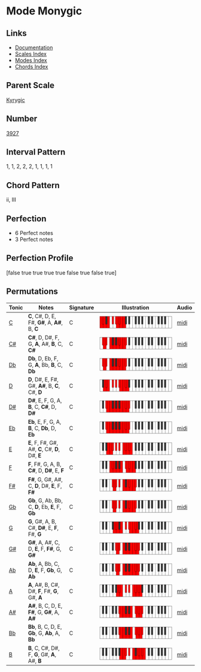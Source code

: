 # Mode Monygic

## Links

- [Documentation](README.md)
- [Scales Index](Scales.md)
- [Modes Index](Modes.md)
- [Chords Index](Chords.md)

## Parent Scale

[Kyrygic](ScaleKyrygic.md)

## Number

[3927](https://ianring.com/musictheory/scales/3927)

## Interval Pattern

1, 1, 2, 2, 2, 1, 1, 1, 1

## Chord Pattern

ii, III

## Perfection

- 6 Perfect notes
- 3 Perfect notes

## Perfection Profile

[false true true true true false true false true]

## Permutations

| Tonic | Notes | Signature | Illustration | Audio |
|-------|-------|-----------|--------------|-------|
| [C](ModeCNaturalMonygic.md) | **C**, C#, D, E, F#, **G#**, A, **A#**, B, **C** | C | ![CNaturalMonygic](ModeCNaturalMonygic.png) | [midi](https://github.com/edipermadi/music/blob/main/docs/ModeCNaturalMonygic.mid?raw=true) |
| [C#](ModeCSharpMonygic.md) | **C#**, D, D#, F, G, **A**, A#, **B**, C, **C#** | C | ![CSharpMonygic](ModeCSharpMonygic.png) | [midi](https://github.com/edipermadi/music/blob/main/docs/ModeCSharpMonygic.mid?raw=true) |
| [Db](ModeDFlatMonygic.md) | **Db**, D, Eb, F, G, **A**, Bb, **B**, C, **Db** | C | ![DFlatMonygic](ModeDFlatMonygic.png) | [midi](https://github.com/edipermadi/music/blob/main/docs/ModeDFlatMonygic.mid?raw=true) |
| [D](ModeDNaturalMonygic.md) | **D**, D#, E, F#, G#, **A#**, B, **C**, C#, **D** | C | ![DNaturalMonygic](ModeDNaturalMonygic.png) | [midi](https://github.com/edipermadi/music/blob/main/docs/ModeDNaturalMonygic.mid?raw=true) |
| [D#](ModeDSharpMonygic.md) | **D#**, E, F, G, A, **B**, C, **C#**, D, **D#** | C | ![DSharpMonygic](ModeDSharpMonygic.png) | [midi](https://github.com/edipermadi/music/blob/main/docs/ModeDSharpMonygic.mid?raw=true) |
| [Eb](ModeEFlatMonygic.md) | **Eb**, E, F, G, A, **B**, C, **Db**, D, **Eb** | C | ![EFlatMonygic](ModeEFlatMonygic.png) | [midi](https://github.com/edipermadi/music/blob/main/docs/ModeEFlatMonygic.mid?raw=true) |
| [E](ModeENaturalMonygic.md) | **E**, F, F#, G#, A#, **C**, C#, **D**, D#, **E** | C | ![ENaturalMonygic](ModeENaturalMonygic.png) | [midi](https://github.com/edipermadi/music/blob/main/docs/ModeENaturalMonygic.mid?raw=true) |
| [F](ModeFNaturalMonygic.md) | **F**, F#, G, A, B, **C#**, D, **D#**, E, **F** | C | ![FNaturalMonygic](ModeFNaturalMonygic.png) | [midi](https://github.com/edipermadi/music/blob/main/docs/ModeFNaturalMonygic.mid?raw=true) |
| [F#](ModeFSharpMonygic.md) | **F#**, G, G#, A#, C, **D**, D#, **E**, F, **F#** | C | ![FSharpMonygic](ModeFSharpMonygic.png) | [midi](https://github.com/edipermadi/music/blob/main/docs/ModeFSharpMonygic.mid?raw=true) |
| [Gb](ModeGFlatMonygic.md) | **Gb**, G, Ab, Bb, C, **D**, Eb, **E**, F, **Gb** | C | ![GFlatMonygic](ModeGFlatMonygic.png) | [midi](https://github.com/edipermadi/music/blob/main/docs/ModeGFlatMonygic.mid?raw=true) |
| [G](ModeGNaturalMonygic.md) | **G**, G#, A, B, C#, **D#**, E, **F**, F#, **G** | C | ![GNaturalMonygic](ModeGNaturalMonygic.png) | [midi](https://github.com/edipermadi/music/blob/main/docs/ModeGNaturalMonygic.mid?raw=true) |
| [G#](ModeGSharpMonygic.md) | **G#**, A, A#, C, D, **E**, F, **F#**, G, **G#** | C | ![GSharpMonygic](ModeGSharpMonygic.png) | [midi](https://github.com/edipermadi/music/blob/main/docs/ModeGSharpMonygic.mid?raw=true) |
| [Ab](ModeAFlatMonygic.md) | **Ab**, A, Bb, C, D, **E**, F, **Gb**, G, **Ab** | C | ![AFlatMonygic](ModeAFlatMonygic.png) | [midi](https://github.com/edipermadi/music/blob/main/docs/ModeAFlatMonygic.mid?raw=true) |
| [A](ModeANaturalMonygic.md) | **A**, A#, B, C#, D#, **F**, F#, **G**, G#, **A** | C | ![ANaturalMonygic](ModeANaturalMonygic.png) | [midi](https://github.com/edipermadi/music/blob/main/docs/ModeANaturalMonygic.mid?raw=true) |
| [A#](ModeASharpMonygic.md) | **A#**, B, C, D, E, **F#**, G, **G#**, A, **A#** | C | ![ASharpMonygic](ModeASharpMonygic.png) | [midi](https://github.com/edipermadi/music/blob/main/docs/ModeASharpMonygic.mid?raw=true) |
| [Bb](ModeBFlatMonygic.md) | **Bb**, B, C, D, E, **Gb**, G, **Ab**, A, **Bb** | C | ![BFlatMonygic](ModeBFlatMonygic.png) | [midi](https://github.com/edipermadi/music/blob/main/docs/ModeBFlatMonygic.mid?raw=true) |
| [B](ModeBNaturalMonygic.md) | **B**, C, C#, D#, F, **G**, G#, **A**, A#, **B** | C | ![BNaturalMonygic](ModeBNaturalMonygic.png) | [midi](https://github.com/edipermadi/music/blob/main/docs/ModeBNaturalMonygic.mid?raw=true) |
